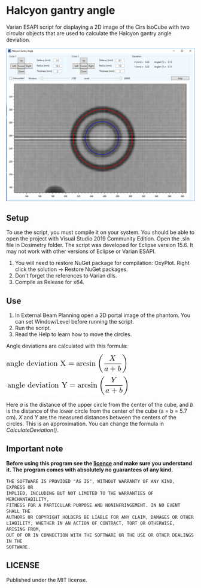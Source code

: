 # Halcyon gantry angle
Varian ESAPI script for displaying a 2D image of the Cirs IsoCube with two circular objects that are used to calculate the Halcyon gantry angle deviation.

![image](image.png)

## Setup

To use the script, you must compile it on your system. You should be able to open the project with Visual Studio 2019 Community Edition. Open the .sln file in Dosimetry folder. 
The script was developed for Eclipse version 15.6. It may not work with other versions of Eclipse or Varian ESAPI.

1. You will need to restore NuGet package for compilation: OxyPlot. Right click the solution -> Restore NuGet packages.
2. Don't forget the references to Varian dlls.
3. Compile as Release for x64.

## Use

1. In External Beam Planning open a 2D portal image of the phantom. You can set Window/Level before running the script.
2. Run the script.
3. Read the Help to learn how to move the circles.

Angle deviations are calculated with this formula:

![image](imageeq.png)

Here *a* is the distance of the upper circle from the center of the cube, and *b* is the distance of the lower circle from the center of the cube (a = b = 5.7 cm). *X* and *Y* are the measured distances between the centers of the circles. This is an approximation. You can change the formula in *CalculateDeviation()*.

## Important note

**Before using this program see the [licence](https://github.com/brjdenis/VarianESAPI-HalcyonGantryAngle/blob/master/LICENSE) and make sure you understand it. The program comes with absolutely no guarantees of any kind.**

```
THE SOFTWARE IS PROVIDED "AS IS", WITHOUT WARRANTY OF ANY KIND, EXPRESS OR
IMPLIED, INCLUDING BUT NOT LIMITED TO THE WARRANTIES OF MERCHANTABILITY,
FITNESS FOR A PARTICULAR PURPOSE AND NONINFRINGEMENT. IN NO EVENT SHALL THE
AUTHORS OR COPYRIGHT HOLDERS BE LIABLE FOR ANY CLAIM, DAMAGES OR OTHER
LIABILITY, WHETHER IN AN ACTION OF CONTRACT, TORT OR OTHERWISE, ARISING FROM,
OUT OF OR IN CONNECTION WITH THE SOFTWARE OR THE USE OR OTHER DEALINGS IN THE
SOFTWARE.
```


## LICENSE

Published under the MIT license. 
